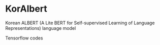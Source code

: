 # KorAlbert
Korean ALBERT (A Lite BERT for Self-supervised Learning of Language Representations) language model

Tensorflow codes
